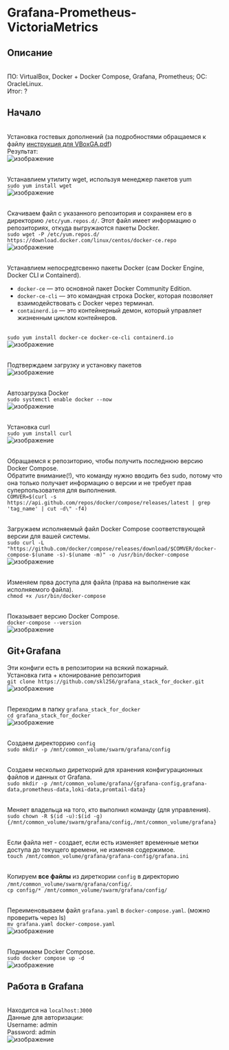 # Grafana-Prometheus-VictoriaMetrics
## Описание
<br>ПО: VirtualBox, Docker + Docker Compose, Grafana, Prometheus; ОС: OracleLinux.
<br>Итог: ?
## Начало
<br>Установка гостевых дополнений
(за подробностями обращаемся к файлу [инструкция для VBoxGA.pdf](https://github.com/user-attachments/files/17509721/VBoxGA.pdf))
<br>Результат:
<br>![изображение](https://github.com/user-attachments/assets/9d431a2a-5a04-4539-998c-8c8ddb3276fd)

<br>Устанавлием утилиту wget, используя менеджер пакетов yum
<br>`sudo yum install wget`
<br>![изображение](https://github.com/user-attachments/assets/7918e885-0e49-4201-bc81-db2ac0dcd19f)

<br>Скачиваем файл с указанного репозитория и сохраняем его в директорию `/etc/yum.repos.d/`. Этот файл имеет информацию о репозиториях, откуда выгружаются пакеты Docker.
<br>`sudo wget -P /etc/yum.repos.d/ https://download.docker.com/linux/centos/docker-ce.repo`
<br>![изображение](https://github.com/user-attachments/assets/2478c223-bd0a-410f-97bb-b3456d23ce58)

<br>Устанавлием непосредтсвенно пакеты Docker (сам Docker Engine, Docker CLI и Containerd).
+ `docker-ce` — это основной пакет Docker Community Edition.
+ `docker-ce-cli` — это командная строка Docker, которая позволяет взаимодействовать с Docker через терминал.
+ `containerd.io` — это контейнерный демон, который управляет жизненным циклом контейнеров.

<br>`sudo yum install docker-ce docker-ce-cli containerd.io`
<br>![изображение](https://github.com/user-attachments/assets/6b0c24a5-4061-4e0e-ad77-49bd4cc1ab08)

<br>Подтверждаем загрузку и установку пакетов
<br>![изображение](https://github.com/user-attachments/assets/4683d0e9-c1a2-41f5-a72c-d079f16884e3)

<br>Автозагрузка Docker
<br>`sudo systemctl enable docker --now`
<br>![изображение](https://github.com/user-attachments/assets/a4dac1b1-708d-4106-b8e6-c221d39aba70)

<br>Установка curl
<br>`sudo yum install curl`
<br>![изображение](https://github.com/user-attachments/assets/96d9f341-9709-4b39-be32-5ab429260d68)

<br>Обращаемся к репозиторию, чтобы получить последнюю версию Docker Compose.
<br>Обратите внимание(!), что команду нужно вводить без sudo, потому что она только получает информацию о версии и не требует прав суперпользователя для выполнения.
<br>`COMVER=$(curl -s https://api.github.com/repos/docker/compose/releases/latest | grep 'tag_name' | cut -d\" -f4)`

<br>Загружаем исполняемый файл Docker Compose соответствующей версии для вашей системы.
<br>`sudo curl -L "https://github.com/docker/compose/releases/download/$COMVER/docker-compose-$(uname -s)-$(uname -m)" -o /usr/bin/docker-compose`
<br>![изображение](https://github.com/user-attachments/assets/a53258dd-9434-4970-9e6c-71b3668ae02c)

<br>Изменяем прва доступа для файла (права на выполнение как исполняемого файла).
<br>`chmod +x /usr/bin/docker-compose`

<br>Показывает версию Docker Compose.
<br>`docker-compose --version`
<br>![изображение](https://github.com/user-attachments/assets/78c2e664-d287-4a3a-b1fe-36dccc83ecab)
## Git+Grafana
Эти конфиги есть в репозитории на всякий пожарный.
<br>Установка гита + клонирование репозитория
<br>`git clone https://github.com/skl256/grafana_stack_for_docker.git`
<br>![изображение](https://github.com/user-attachments/assets/5e0b4c97-ac01-4bdf-b299-58230e8716fe)

<br>Переходим в папку `grafana_stack_for_docker`
<br>`cd grafana_stack_for_docker`
<br>![изображение](https://github.com/user-attachments/assets/f119876b-fbe9-4848-b6d7-c9e00028aafc)

<br>Создаем директоррию `config`
<br>`sudo mkdir -p /mnt/common_volume/swarm/grafana/config`

<br>Создаем несколько диреткорий для хранения конфигурационных файлов и данных от Grafana.
<br>`sudo mkdir -p /mnt/common_volume/grafana/{grafana-config,grafana-data,prometheus-data,loki-data,promtail-data}`

<br>Меняет владельца на того, кто выполнил команду (для управления).
<br>`sudo chown -R $(id -u):$(id -g) {/mnt/common_volume/swarm/grafana/config,/mnt/common_volume/grafana}`

<br>Если файла нет - создает, если есть изменяет временные метки доступа до текущего времени, не изменяя содержимое.
<br>`touch /mnt/common_volume/grafana/grafana-config/grafana.ini`

<br>Копируем **все файлы** из диреткории `config` в директорию `/mnt/common_volume/swarm/grafana/config/`.
<br>`cp config/* /mnt/common_volume/swarm/grafana/config/`

<br>Переименовываем файл `grafana.yaml` в `docker-compose.yaml`. (можно проверить через ls)
<br>`mv grafana.yaml docker-compose.yaml`
<br>![изображение](https://github.com/user-attachments/assets/a42f5b6b-5b2c-498f-b682-f8a0638ed24b)

<br>Поднимаем Docker Compose.
<br>`sudo docker compose up -d`
<br>![изображение](https://github.com/user-attachments/assets/0760cbb0-9eee-400b-84a5-60ffe6b9b0ae)
## Работа в Grafana
<br>Находится на `localhost:3000`
<br>Данные для авторизации:
<br>Username: admin
<br>Password: admin
<br>![изображение](https://github.com/user-attachments/assets/ba7cd873-0bcc-4c0f-88ab-49ea53f5140a)
<br>
<br>
<br>
<br>
<br>
<br>
<br>
<br>
<br>
<br>
<br>
<br>
